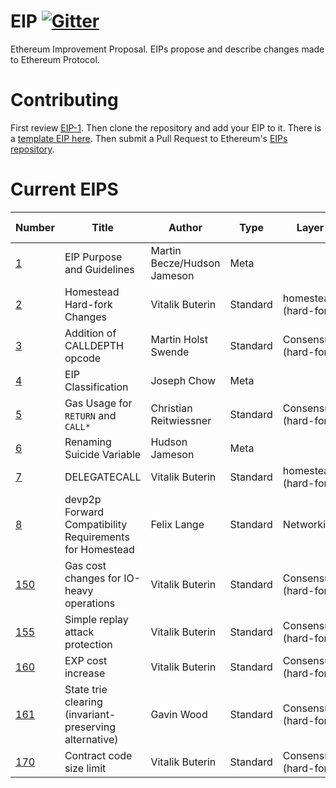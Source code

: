 # EIP [![Gitter](https://badges.gitter.im/Join%20Chat.svg)](https://gitter.im/ethereum/EIPs?utm_source=badge&utm_medium=badge&utm_campaign=pr-badge)
Ethereum Improvement Proposal. EIPs propose and describe changes made to Ethereum Protocol.

# Contributing
First review [EIP-1](EIPS/eip-1.md). Then clone the repository and add your EIP to it. There is a [template EIP here](eip-X.md). Then submit a Pull Request to Ethereum's [EIPs repository](https://github.com/ethereum/EIPs).

# Current EIPS
| Number        |Title         | Author | Type  | Layer        | Status / Discussion | 
| ------------- | ------------ | ------ | ----- | -------------| ------------------- |
| [1](EIPS/eip-1.md)    | EIP Purpose and Guidelines | Martin Becze/Hudson Jameson | Meta | | Active |
| [2](EIPS/eip-2.mediawiki)    | Homestead Hard-fork Changes | Vitalik Buterin | Standard | homestead (hard-fork) | Accepted |
| [3](EIPS/eip-3.mediawiki)    | Addition of CALLDEPTH opcode | Martin Holst Swende | Standard | Consensus (hard-fork) | [Draft](https://github.com/ethereum/EIPs/issues/25) |
| [4](EIPS/eip-4.mediawiki)    | EIP Classification | Joseph Chow | Meta | | Draft |
| [5](EIPS/eip-5.md)    | Gas Usage for `RETURN` and `CALL*` | Christian Reitwiessner | Standard | Consensus (hard-fork) | [Draft](https://github.com/ethereum/EIPs/issues/8) |
| [6](EIPS/eip-6.md)    | Renaming Suicide Variable | Hudson Jameson | Meta |  | [Draft](https://github.com/ethereum/EIPs/pull/42) |
| [7](EIPS/eip-7.md)    | DELEGATECALL | Vitalik Buterin | Standard | homestead (hard-fork) | [Accepted](https://github.com/ethereum/EIPs/issues/23) |
| [8](EIPS/eip-8.md)    | devp2p Forward Compatibility Requirements for Homestead | Felix Lange | Standard | Networking | [Accepted](https://github.com/ethereum/EIPs/pull/49) |
| [150](https://github.com/ethereum/EIPs/issues/150)    | Gas cost changes for IO-heavy operations | Vitalik Buterin | Standard | Consensus (hard-fork) | [Accepted](https://github.com/ethereum/EIPs/issues/150) |
| [155](https://github.com/ethereum/EIPs/issues/155)    | Simple replay attack protection | Vitalik Buterin | Standard | Consensus (hard-fork) | [Accepted](https://github.com/ethereum/EIPs/issues/155) |
| [160](https://github.com/ethereum/EIPs/issues/160)    | EXP cost increase | Vitalik Buterin | Standard | Consensus (hard-fork) | [Accepted](https://github.com/ethereum/EIPs/issues/160) |
| [161](https://github.com/ethereum/EIPs/issues/161)    | State trie clearing (invariant-preserving alternative) | Gavin Wood | Standard | Consensus (hard-fork) | [Accepted](https://github.com/ethereum/EIPs/issues/161) |
| [170](https://github.com/ethereum/EIPs/issues/170)    | Contract code size limit | Vitalik Buterin | Standard | Consensus (hard-fork) | [Accepted](https://github.com/ethereum/EIPs/issues/170) |

